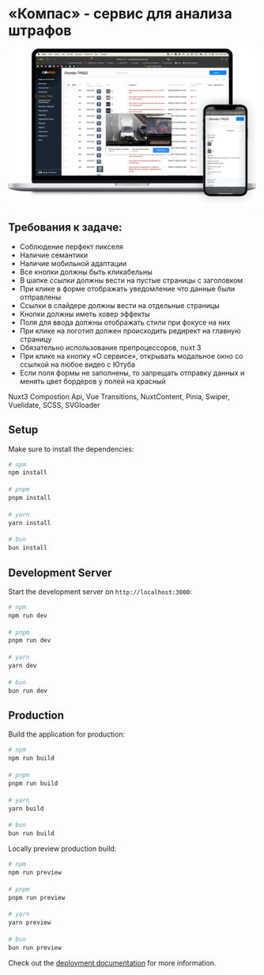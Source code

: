 # «Компас» - сервис для анализа штрафов


![Иллюстрация к проекту](https://github.com/RomanovMichael/compas/raw/master/public/preview.png)

## Требования к задаче:

* Соблюдение перфект пикселя
* Наличие семантики
* Наличие мобильной адаптации
* Все кнопки должны быть кликабельны
* В шапке ссылки должны вести на пустые страницы с заголовком
* При клике в форме отображать уведомление что данные были отправлены
* Ссылки в слайдере должны вести на отдельные страницы
* Кнопки должны иметь ховер эффекты
* Поля для ввода должны отображать стили при фокусе на них
* При клике на логотип должен происходить редирект на главную страницу
* Обязательно использование препроцессоров, nuxt 3
* При клике на кнопку «О сервисе», открывать модальное окно со ссылкой на любое видео с Ютуба
* Если поля формы не заполнены, то запрещать отправку данных и менять цвет бордеров у полей на красный


Nuxt3 Compostion Api, Vue Transitions, NuxtContent, Pinia, Swiper, Vuelidate, SCSS, SVGloader


## Setup

Make sure to install the dependencies:

```bash
# npm
npm install

# pnpm
pnpm install

# yarn
yarn install

# bun
bun install
```

## Development Server

Start the development server on `http://localhost:3000`:

```bash
# npm
npm run dev

# pnpm
pnpm run dev

# yarn
yarn dev

# bun
bun run dev
```

## Production

Build the application for production:

```bash
# npm
npm run build

# pnpm
pnpm run build

# yarn
yarn build

# bun
bun run build
```

Locally preview production build:

```bash
# npm
npm run preview

# pnpm
pnpm run preview

# yarn
yarn preview

# bun
bun run preview
```

Check out the [deployment documentation](https://nuxt.com/docs/getting-started/deployment) for more information.

